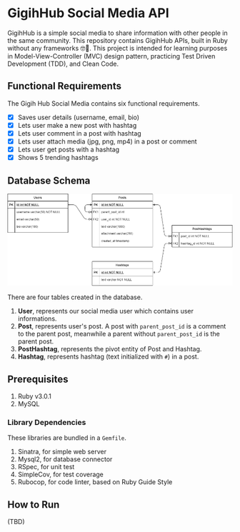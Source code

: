 # GigihHub Social Media API

GigihHub is a simple social media to share information with other people in the same community. This repository contains GigihHub APIs, built in Ruby without any frameworks 🤓🚀. This project is intended for learning purposes in Model-View-Controller (MVC) design pattern, practicing Test Driven Development (TDD), and Clean Code.

## Functional Requirements

The Gigih Hub Social Media contains six functional requirements.

- [x] Saves user details (username, email, bio)
- [x] Lets user make a new post with hashtag
- [x] Lets user comment in a post with hashtag
- [x] Lets user attach media (jpg, png, mp4) in a post or comment
- [x] Lets user get posts with a hashtag
- [x] Shows 5 trending hashtags

## Database Schema
![ER Diagram](/docs/ERD.png)

There are four tables created in the database.

1. **User**, represents our social media user which contains user informations.
2. **Post**, represents user's post. A post with `parent_post_id` is a comment to the parent post, meanwhile a parent without `parent_post_id` is the parent post.
3. **PostHashtag**, represents the pivot entity of Post and Hashtag.
3. **Hashtag**, represents hashtag (text initialized with `#`) in a post.

## Prerequisites
1. Ruby v3.0.1
2. MySQL

### Library Dependencies
These libraries are bundled in a `Gemfile`.

1. Sinatra, for simple web server
2. Mysql2, for database connector
3. RSpec, for unit test
4. SimpleCov, for test coverage
5. Rubocop, for code linter, based on Ruby Guide Style

## How to Run
(TBD)
